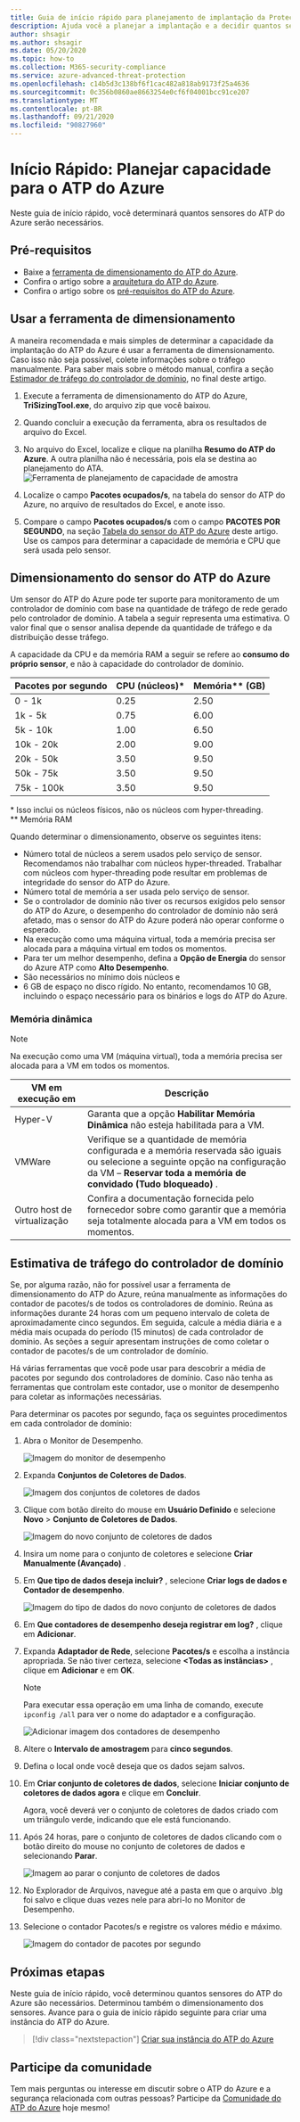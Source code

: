 ```yaml
---
title: Guia de início rápido para planejamento de implantação da Proteção Avançada contra Ameaças do Azure
description: Ajuda você a planejar a implantação e a decidir quantos servidores do Azure ATP serão necessários para dar suporte à sua rede
author: shsagir
ms.author: shsagir
ms.date: 05/20/2020
ms.topic: how-to
ms.collection: M365-security-compliance
ms.service: azure-advanced-threat-protection
ms.openlocfilehash: c14b5d3c138bf6f1cac482a818ab9173f25a4636
ms.sourcegitcommit: 0c356b0860ae8663254e0cf6f04001bcc91ce207
ms.translationtype: MT
ms.contentlocale: pt-BR
ms.lasthandoff: 09/21/2020
ms.locfileid: "90827960"
---
```

# <a name="quickstart-plan-capacity-for-azure-atp"></a>Início Rápido: Planejar capacidade para o ATP do Azure

Neste guia de início rápido, você determinará quantos sensores do ATP do Azure serão necessários.

## <a name="prerequisites"></a>Pré-requisitos

- Baixe a [ferramenta de dimensionamento do ATP do Azure](https://aka.ms/aatpsizingtool).
- Confira o artigo sobre a [arquitetura do ATP do Azure](architecture.md).
- Confira o artigo sobre os [pré-requisitos do ATP do Azure](prerequisites.md).

## <a name="use-the-sizing-tool"></a>Usar a ferramenta de dimensionamento

A maneira recomendada e mais simples de determinar a capacidade da implantação do ATP do Azure é usar a ferramenta de dimensionamento. Caso isso não seja possível, colete informações sobre o tráfego manualmente. Para saber mais sobre o método manual, confira a seção [Estimador de tráfego do controlador de domínio](#manual-sizing), no final deste artigo.

1. Execute a ferramenta de dimensionamento do ATP do Azure, **TriSizingTool.exe**, do arquivo zip que você baixou.
1. Quando concluir a execução da ferramenta, abra os resultados de arquivo do Excel.
1. No arquivo do Excel, localize e clique na planilha **Resumo do ATP do Azure**. A outra planilha não é necessária, pois ela se destina ao planejamento do ATA.
    ![Ferramenta de planejamento de capacidade de amostra](media/capacity-tool.png)

1. Localize o campo **Pacotes ocupados/s**, na tabela do sensor do ATP do Azure, no arquivo de resultados do Excel, e anote isso.
1. Compare o campo **Pacotes ocupados/s** com o campo **PACOTES POR SEGUNDO**, na seção [Tabela do sensor do ATP do Azure](#sizing) deste artigo. Use os campos para determinar a capacidade de memória e CPU que será usada pelo sensor.

## <a name="azure-atp-sensor-sizing"></a><a name="sizing"></a> Dimensionamento do sensor do ATP do Azure

Um sensor do ATP do Azure pode ter suporte para monitoramento de um controlador de domínio com base na quantidade de tráfego de rede gerado pelo controlador de domínio. A tabela a seguir representa uma estimativa. O valor final que o sensor analisa depende da quantidade de tráfego e da distribuição desse tráfego.

A capacidade da CPU e da memória RAM a seguir se refere ao **consumo do próprio sensor**, e não à capacidade do controlador de domínio.

|Pacotes por segundo|CPU (núcleos)\*|Memória\*\* (GB)|
|----|----|-----|
|0 - 1k|0.25|2.50|
|1k - 5k|0.75|6.00|
|5k - 10k|1.00|6.50|
|10k - 20k|2.00|9.00|
|20k - 50k|3.50|9.50|
|50k - 75k |3.50|9.50|
|75k - 100k|3.50|9.50|

\* Isso inclui os núcleos físicos, não os núcleos com hyper-threading.  
\*\* Memória RAM

Quando determinar o dimensionamento, observe os seguintes itens:

- Número total de núcleos a serem usados pelo serviço de sensor.  
Recomendamos não trabalhar com núcleos hyper-threaded. Trabalhar com núcleos com hyper-threading pode resultar em problemas de integridade do sensor do ATP do Azure.
- Número total de memória a ser usada pelo serviço de sensor.
- Se o controlador de domínio não tiver os recursos exigidos pelo sensor do ATP do Azure, o desempenho do controlador de domínio não será afetado, mas o sensor do ATP do Azure poderá não operar conforme o esperado.
- Na execução como uma máquina virtual, toda a memória precisa ser alocada para a máquina virtual em todos os momentos.
- Para ter um melhor desempenho, defina a **Opção de Energia** do sensor do Azure ATP como **Alto Desempenho**.
- São necessários no mínimo dois núcleos e
- 6 GB de espaço no disco rígido. No entanto, recomendamos 10 GB, incluindo o espaço necessário para os binários e logs do ATP do Azure.

### <a name="dynamic-memory"></a>Memória dinâmica

> [!NOTE]
> Na execução como uma VM (máquina virtual), toda a memória precisa ser alocada para a VM em todos os momentos.

|VM em execução em|Descrição|
|------------|-------------|
|Hyper-V|Garanta que a opção **Habilitar Memória Dinâmica** não esteja habilitada para a VM.|
|VMWare|Verifique se a quantidade de memória configurada e a memória reservada são iguais ou selecione a seguinte opção na configuração da VM – **Reservar toda a memória de convidado (Tudo bloqueado)** .|
|Outro host de virtualização|Confira a documentação fornecida pelo fornecedor sobre como garantir que a memória seja totalmente alocada para a VM em todos os momentos. |

## <a name="domain-controller-traffic-estimation"></a><a name="manual-sizing"></a> Estimativa de tráfego do controlador de domínio

Se, por alguma razão, não for possível usar a ferramenta de dimensionamento do ATP do Azure, reúna manualmente as informações do contador de pacotes/s de todos os controladores de domínio. Reúna as informações durante 24 horas com um pequeno intervalo de coleta de aproximadamente cinco segundos. Em seguida, calcule a média diária e a média mais ocupada do período (15 minutos) de cada controlador de domínio. As seções a seguir apresentam instruções de como coletar o contador de pacotes/s de um controlador de domínio.

Há várias ferramentas que você pode usar para descobrir a média de pacotes por segundo dos controladores de domínio. Caso não tenha as ferramentas que controlam este contador, use o monitor de desempenho para coletar as informações necessárias.

Para determinar os pacotes por segundo, faça os seguintes procedimentos em cada controlador de domínio:

1. Abra o Monitor de Desempenho.

    ![Imagem do monitor de desempenho](media/atp-traffic-estimation-1.png)

1. Expanda **Conjuntos de Coletores de Dados**.

    ![Imagem dos conjuntos de coletores de dados](media/atp-traffic-estimation-2.png)

1. Clique com botão direito do mouse em **Usuário Definido** e selecione **Novo** &gt; **Conjunto de Coletores de Dados**.

    ![Imagem do novo conjunto de coletores de dados](media/atp-traffic-estimation-3.png)

1. Insira um nome para o conjunto de coletores e selecione **Criar Manualmente (Avançado)** .

1. Em **Que tipo de dados deseja incluir?** , selecione **Criar logs de dados e Contador de desempenho**.

    ![Imagem do tipo de dados do novo conjunto de coletores de dados](media/atp-traffic-estimation-5.png)

1. Em **Que contadores de desempenho deseja registrar em log?** , clique em **Adicionar**.

1. Expanda **Adaptador de Rede**, selecione **Pacotes/s** e escolha a instância apropriada. Se não tiver certeza, selecione **&lt;Todas as instâncias&gt;** , clique em **Adicionar** e em **OK**.

    > [!NOTE]
    > Para executar essa operação em uma linha de comando, execute `ipconfig /all` para ver o nome do adaptador e a configuração.

    ![Adicionar imagem dos contadores de desempenho](media/atp-traffic-estimation-7.png)

1. Altere o **Intervalo de amostragem** para **cinco segundos**.

1. Defina o local onde você deseja que os dados sejam salvos.

1. Em **Criar conjunto de coletores de dados**, selecione **Iniciar conjunto de coletores de dados agora** e clique em **Concluir**.

    Agora, você deverá ver o conjunto de coletores de dados criado com um triângulo verde, indicando que ele está funcionando.

1. Após 24 horas, pare o conjunto de coletores de dados clicando com o botão direito do mouse no conjunto de coletores de dados e selecionando **Parar**.

    ![Imagem ao parar o conjunto de coletores de dados](media/atp-traffic-estimation-12.png)

1. No Explorador de Arquivos, navegue até a pasta em que o arquivo .blg foi salvo e clique duas vezes nele para abri-lo no Monitor de Desempenho.

1. Selecione o contador Pacotes/s e registre os valores médio e máximo.

    ![Imagem do contador de pacotes por segundo](media/atp-traffic-estimation-14.png)

## <a name="next-steps"></a>Próximas etapas

Neste guia de início rápido, você determinou quantos sensores do ATP do Azure são necessários. Determinou também o dimensionamento dos sensores. Avance para o guia de início rápido seguinte para criar uma instância do ATP do Azure.

> [!div class="nextstepaction"]
> [Criar sua instância do ATP do Azure](install-step1.md)

## <a name="join-the-community"></a>Participe da comunidade

Tem mais perguntas ou interesse em discutir sobre o ATP do Azure e a segurança relacionada com outras pessoas? Participe da [Comunidade do ATP do Azure](https://aka.ms/azureatpcommunity) hoje mesmo!
